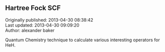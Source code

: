 ## Hartree Fock SCF  
Originally published: 2013-04-30 08:38:42  
Last updated: 2013-04-30 09:09:20  
Author: alexander baker  
  
Quantum Chemistry technique to calculate various interesting operators for HeH.